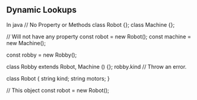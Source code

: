 
## Dynamic Lookups

In java
// No Property or Methods
class Robot {};
class Machine {};

// Will not have any property
const robot = new Robot();
const machine = new Machine();

const robby = new Robby();

class Robby extends Robot, Machine () {};
robby.kind // Throw an error.

class Robot {
	string kind;
	string motors;
}

// This object 
const robot = new Robot();

